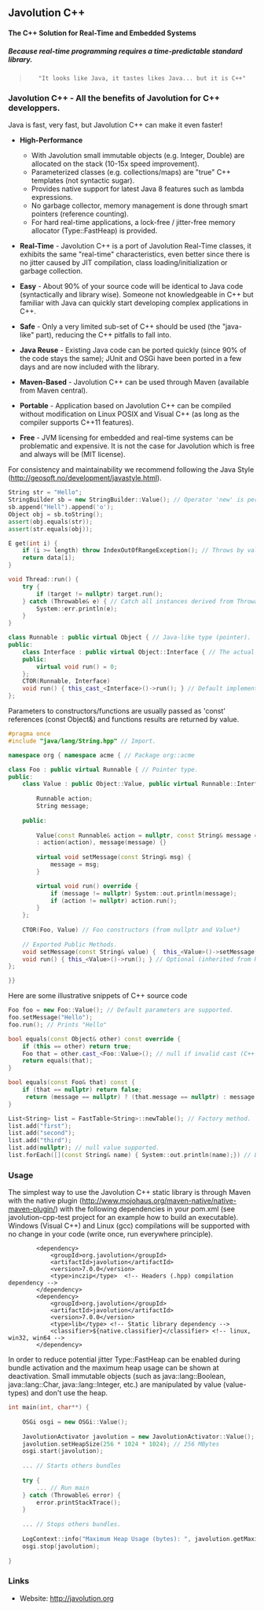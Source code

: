 ## Javolution C++
#### The C++ Solution for Real-Time and Embedded Systems
##### Because real-time programming requires a time-predictable standard library.

>        "It looks like Java, it tastes likes Java... but it is C++"

### Javolution C++ - All the benefits of Javolution for C++ developpers.

Java is fast, very fast, but Javolution C++ can make it even faster!

- **High-Performance** 
    - With Javolution small immutable objects (e.g. Integer, Double) are allocated on the stack (10-15x speed improvement). 
    - Parameterized classes (e.g. collections/maps) are "true" C++ templates (not syntactic sugar).
    - Provides native support for latest Java 8 features such as lambda expressions. 
    - No garbage collector, memory management is done through smart pointers (reference counting).
    - For hard real-time applications, a lock-free / jitter-free memory allocator (Type::FastHeap) is provided.

- **Real-Time** - Javolution C++ is a port of Javolution Real-Time classes, it exhibits the same "real-time" characteristics, even better since there is no jitter caused by JIT compilation, class loading/initialization or garbage collection.

- **Easy** - About 90% of your source code will be identical to Java code (syntactically and library wise). Someone not knowledgeable in C++ but familiar with Java can quickly start developing complex applications in C++.

- **Safe** - Only a very limited sub-set of C++ should be used (the "java-like" part), reducing the C++ pitfalls to fall into.

- **Java Reuse** - Existing Java code can be ported quickly (since 90% of the code stays the same); JUnit and OSGi have been ported in a few days and are now included with the library.

- **Maven-Based** - Javolution C++ can be used through Maven (available from Maven central).

- **Portable** - Application based on Javolution C++ can be compiled without modification on Linux POSIX and Visual C++ (as long as the compiler supports C++11 features). 

- **Free** - JVM licensing for embedded and real-time systems can be problematic and expensive. It is not the case for Javolution which is free and always will be (MIT license). 
  
For consistency and maintainability we recommend following the Java Style (http://geosoft.no/development/javastyle.html).

```cpp
String str = "Hello"; 
StringBuilder sb = new StringBuilder::Value(); // Operator 'new' is performed on the Value type. 
sb.append("Hell").append('o');
Object obj = sb.toString();                       
assert(obj.equals(str));
assert(str.equals(obj));

E get(int i) {
    if (i >= length) throw IndexOutOfRangeException(); // Throws by value (no 'new'), but caught by reference (&).
    return data[i];
}

void Thread::run() {
    try {
        if (target != nullptr) target.run(); 
    } catch (Throwable& e) { // Catch all instances derived from Throwable.
        System::err.println(e);
    }
}

class Runnable : public virtual Object { // Java-like type (pointer).
public:
    class Interface : public virtual Object::Interface { // The actual interface (abstract)
    public:
        virtual void run() = 0;    
    }; 
    CTOR(Runnable, Interface)
    void run() { this_cast_<Interface>()->run(); } // Default implementation (dynamic cast)
};
``` 

Parameters to constructors/functions are usually passed as 'const' references (const Object&) and functions results are returned by value.
 
```cpp
#pragma once 
#include "java/lang/String.hpp" // Import.

namespace org { namespace acme { // Package org::acme

class Foo : public virtual Runnable { // Pointer type.
public:
    class Value : public Object::Value, public virtual Runnable::Interface  {  // Value type (holds member methods)
 
        Runnable action;
        String message;
 
    public:
    
        Value(const Runnable& action = nullptr, const String& message = nullptr) 
        : action(action), message(message) {}         
    
        virtual void setMessage(const String& msg) { 
            message = msg;
        }

        virtual void run() override {
            if (message != nullptr) System::out.println(message);
            if (action != nullptr) action.run();
        }
    };
    
    CTOR(Foo, Value) // Foo constructors (from nullptr and Value*)
        
    // Exported Public Methods.
    void setMessage(const String& value) {  this_<Value>()->setMessage(value); }    
    void run() { this_<Value>()->run(); } // Optional (inherited from Runnable).
}; 

}}
``` 
Here are some illustrative snippets of C++ source code

```cpp
Foo foo = new Foo::Value(); // Default parameters are supported.
foo.setMessage("Hello");
foo.run(); // Prints "Hello"

bool equals(const Object& other) const override {
    if (this == other) return true;
    Foo that = other.cast_<Foo::Value>(); // null if invalid cast (C++ specific)
    return equals(that);
}

bool equals(const Foo& that) const {
    if (that == nullptr) return false;
     return (message == nullptr) ? (that.message == nullptr) : message.equals(that.message);
} 

List<String> list = FastTable<String>::newTable(); // Factory method. 
list.add("first");                                  
list.add("second");
list.add("third");
list.add(nullptr); // null value supported.
list.forEach([](const String& name) { System::out.println(name);}) // Lambda expression.
``` 

### Usage

The simplest way to use the Javolution C++ static library is through Maven with the native plugin (http://www.mojohaus.org/maven-native/native-maven-plugin/) with the following dependencies in your pom.xml (see javolution-cpp-test project for an example how to build an executable). Windows (Visual C++) and Linux (gcc) compilations will be supported with no change in your code (write once, run everywhere principle).

```
        <dependency>
            <groupId>org.javolution</groupId>
            <artifactId>javolution</artifactId>
            <version>7.0.0</version>
            <type>inczip</type>  <!-- Headers (.hpp) compilation dependency -->
        </dependency>
        <dependency>
            <groupId>org.javolution</groupId>
            <artifactId>javolution</artifactId>
            <version>7.0.0</version>
            <type>lib</type> <!-- Static library dependency -->
            <classifier>${native.classifier}</classifier> <!-- linux, win32, win64 -->
        </dependency>
```

In order to reduce potential jitter Type::FastHeap can be enabled during bundle activation and the maximum heap usage can be shown at deactivation. Small immutable objects (such as java::lang::Boolean, java::lang::Char, java::lang::Integer, etc.) are manipulated by value (value-types) and don't use the heap.

```cpp
int main(int, char**) {
    
    OSGi osgi = new OSGi::Value();
    
    JavolutionActivator javolution = new JavolutionActivator::Value();
    javolution.setHeapSize(256 * 1024 * 1024); // 256 MBytes
    osgi.start(javolution);
    
    ... // Starts others bundles 
    
    try {
        ... // Run main
    } catch (Throwable& error) {
        error.printStackTrace();
    }
    
    ... // Stops others bundles.
    
    LogContext::info("Maximum Heap Usage (bytes): ", javolution.getMaximumHeapUsage());
    osgi.stop(javolution);
    
}
```

### Links

- Website: http://javolution.org
